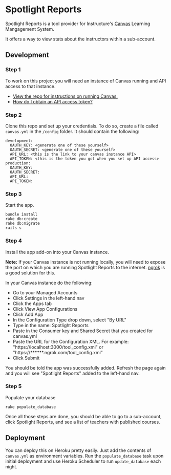 # Spotlight Reports

Spotlight Reports is a tool provider for Instructure's [Canvas](https://github.com/instructure/canvas-lms) Learning Mangagement System.

It offers a way to view stats about the instructors within a sub-account.

## Development

### Step 1
To work on this project you will need an instance of Canvas running and API access to that instance. 
* [View the repo for instructions on running Canvas.](https://github.com/instructure/canvas-lms)
* [How do I obtain an API access token?](http://guides.instructure.com/m/4214/l/40399-how-do-i-obtain-an-api-access-token)

### Step 2
Clone this repo and set up your credentials. To do so, create a file called `canvas.yml` in the `/config` folder. It should contain the following:

```
development:
  OAUTH_KEY: <generate one of these yourself>
  OAUTH_SECRET: <generate one of these yourself>
  API_URL: <this is the link to your canvas instance API>
  API_TOKEN: <this is the token you got when you set up API access>
production:
  OAUTH_KEY:
  OAUTH_SECRET: 
  API_URL: 
  API_TOKEN: 
```

### Step 3
Start the app. 
```
bundle install
rake db:create
rake db:migrate
rails s
```

### Step 4
Install the app add-on into your Canvas instance. 

**Note:** If your Canvas instance is not running locally, you will need to expose the port on which you are running Spotlight Reports to the internet. [ngrok](https://ngrok.com/) is a good solution for this.

In your Canvas instance do the following:
* Go to your Managed Accounts
* Click Settings in the left-hand nav
* Click the Apps tab
* Click View App Configurations
* Click Add App
* In the Configuration Type drop down, select "By URL"
* Type in the name: Spotlight Reports
* Paste in the Consumer key and Shared Secret that you created for canvas.yml
* Paste the URL for the Configuration XML. For example: "https://localhost:3000/tool_config.xml" or "https://******.ngrok.com/tool_config.xml"
* Click Submit

You should be told the app was successfully added. Refresh the page again and you will see "Spotlight Reports" added to the left-hand nav.

### Step 5
Populate your database
```
rake populate_database
```

Once all those steps are done, you should be able to go to a sub-account, click Spotlight Reports, and see a list of teachers with published courses.

## Deployment
You can deploy this on Heroku pretty easily. Just add the contents of `canvas.yml` as environment variables. Run the `populate_database` task upon initial deployment and use Heroku Scheduler to run `update_database` each night.
